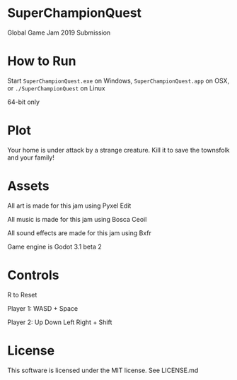 # SuperChampionQuest
Global Game Jam 2019 Submission

# How to Run

Start `SuperChampionQuest.exe` on Windows, `SuperChampionQuest.app` on OSX, or `./SuperChampionQuest` on Linux

64-bit only

# Plot

Your home is under attack by a strange creature. Kill it to save the townsfolk and your family!

# Assets

All art is made for this jam using Pyxel Edit

All music is made for this jam using Bosca Ceoil

All sound effects are made for this jam using Bxfr

Game engine is Godot 3.1 beta 2

# Controls

R to Reset

Player 1: WASD + Space

Player 2: Up Down Left Right + Shift

# License

This software is licensed under the MIT license. See LICENSE.md

